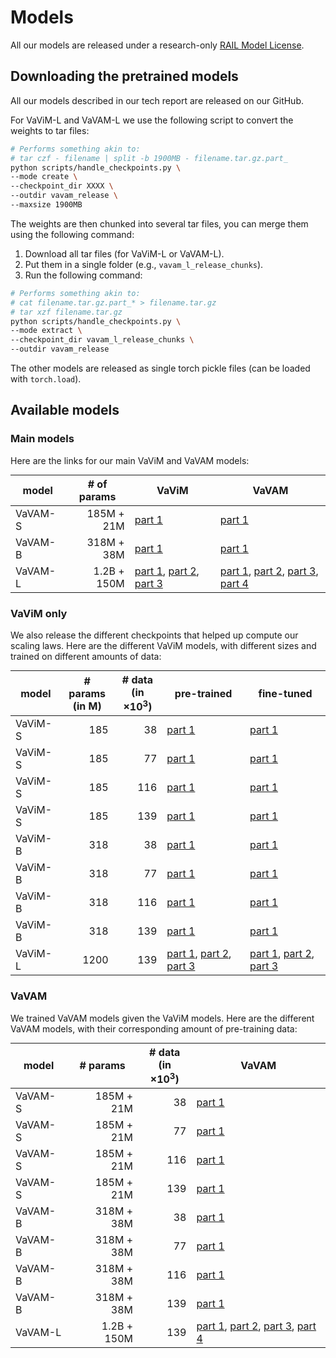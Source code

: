 # Models

All our models are released under a research-only [RAIL Model License](LICENSE_MODEL).

## Downloading the pretrained models

All our models described in our tech report are released on our GitHub.

For VaViM-L and VaVAM-L we use the following script to convert the weights to tar files:

```bash
# Performs something akin to:
# tar czf - filename | split -b 1900MB - filename.tar.gz.part_
python scripts/handle_checkpoints.py \
--mode create \
--checkpoint_dir XXXX \
--outdir vavam_release \
--maxsize 1900MB
```

The weights are then chunked into several tar files, you can merge them using the following command:

1. Download all tar files (for VaViM-L or VaVAM-L).
2. Put them in a single folder (e.g., `vavam_l_release_chunks`).
3. Run the following command:

```bash
# Performs something akin to:
# cat filename.tar.gz.part_* > filename.tar.gz
# tar xzf filename.tar.gz
python scripts/handle_checkpoints.py \
--mode extract \
--checkpoint_dir vavam_l_release_chunks \
--outdir vavam_release
```

The other models are released as single torch pickle files (can be loaded with `torch.load`).

## Available models

### Main models

Here are the links for our main VaViM and VaVAM models:

<table style="margin: auto">
  <thead>
    <tr>
      <th>model</th>
      <th># of<br />params</th>
      <th>VaViM</th>
      <th>VaVAM</th>
    </tr>
  </thead>
  <tbody>
    <tr>
      <td>VaVAM-S</td>
      <td align="right">185M + 21M</td>
      <td><a href="https://github.com/valeoai/VideoActionModel/releases/download/v1.0.0/width_768_pretrained_139k_total_155k.pt">part 1</a></td>
      <td><a href="https://github.com/valeoai/VideoActionModel/releases/download/v1.0.0/VAM_width_768_pretrained_139k.pt">part 1</a></td>
    </tr>
    <tr>
      <td>VaVAM-B</td>
      <td align="right">318M + 38M</td>
      <td><a href="https://github.com/valeoai/VideoActionModel/releases/download/v1.0.0/width_1024_pretrained_139k_total_155k.pt">part 1</a></td>
      <td><a href="https://github.com/valeoai/VideoActionModel/releases/download/v1.0.0/VAM_width_1024_pretrained_139k.pt">part 1</a></td>
    </tr>
    <tr>
      <td>VaVAM-L</td>
      <td align="right">1.2B + 150M</td>
      <td><a href="https://github.com/valeoai/VideoActionModel/releases/download/v1.0.0/width_2048_pretrained_139k_total_155k_chunked.tar.gz.part_aa">part 1</a>, <a href="https://github.com/valeoai/VideoActionModel/releases/download/v1.0.0/width_2048_pretrained_139k_total_155k_chunked.tar.gz.part_ab">part 2</a>, <a href="https://github.com/valeoai/VideoActionModel/releases/download/v1.0.0/width_2048_pretrained_139k_total_155k_chunked.tar.gz.part_ac">part 3</a></td>
      <td><a href="https://github.com/valeoai/VideoActionModel/releases/download/v1.0.0/VAM_width_2048_pretrained_139k_chunked.tar.gz.part_aa">part 1</a>, <a href="https://github.com/valeoai/VideoActionModel/releases/download/v1.0.0/VAM_width_2048_pretrained_139k_chunked.tar.gz.part_ab">part 2</a>, <a href="https://github.com/valeoai/VideoActionModel/releases/download/v1.0.0/VAM_width_2048_pretrained_139k_chunked.tar.gz.part_ac">part 3</a>, <a href="https://github.com/valeoai/VideoActionModel/releases/download/v1.0.0/VAM_width_2048_pretrained_139k_chunked.tar.gz.part_ad">part 4</a></td>
    </tr>
  </tbody>
</table>

### VaViM only

We also release the different checkpoints that helped up compute our scaling laws. Here are the different VaViM models, with different sizes and trained on different amounts of data:

<table style="margin: auto">
  <thead>
    <tr>
      <th>model</th>
      <th># params<br />(in M)</th>
      <th># data<br />(in ×10<sup>3</sup>)</th>
      <th>pre-trained</th>
      <th>fine-tuned</th>
    </tr>
  </thead>
  <tbody>
    <tr>
      <td>VaViM-S</td>
      <td align="right">185</td>
      <td align="right">38</td>
      <td><a href="https://github.com/valeoai/VideoActionModel/releases/download/v1.0.0/width_768_pretrained_38k.pt">part 1</a></td>
      <td><a href="https://github.com/valeoai/VideoActionModel/releases/download/v1.0.0/width_768_pretrained_38k_total_54k.pt">part 1</a></td>
    </tr>
    <tr>
      <td>VaViM-S</td>
      <td align="right">185</td>
      <td align="right">77</td>
      <td><a href="https://github.com/valeoai/VideoActionModel/releases/download/v1.0.0/width_768_pretrained_77k.pt">part 1</a></td>
      <td><a href="https://github.com/valeoai/VideoActionModel/releases/download/v1.0.0/width_768_pretrained_77k_total_93k.pt">part 1</a></td>
    </tr>
    <tr>
      <td>VaViM-S</td>
      <td align="right">185</td>
      <td align="right">116</td>
      <td><a href="https://github.com/valeoai/VideoActionModel/releases/download/v1.0.0/width_768_pretrained_116k.pt">part 1</a></td>
      <td><a href="https://github.com/valeoai/VideoActionModel/releases/download/v1.0.0/width_768_pretrained_116k_total_132k.pt">part 1</a></td>
    </tr>
    <tr>
      <td>VaViM-S</td>
      <td align="right">185</td>
      <td align="right">139</td>
      <td><a href="https://github.com/valeoai/VideoActionModel/releases/download/v1.0.0/width_768_pretrained_139k.pt">part 1</a></td>
      <td><a href="https://github.com/valeoai/VideoActionModel/releases/download/v1.0.0/width_768_pretrained_139k_total_155k.pt">part 1</a></td>
    </tr>
    <tr>
      <td>VaViM-B</td>
      <td align="right">318</td>
      <td align="right">38</td>
      <td><a href="https://github.com/valeoai/VideoActionModel/releases/download/v1.0.0/width_1024_pretrained_38k.pt">part 1</a></td>
      <td><a href="https://github.com/valeoai/VideoActionModel/releases/download/v1.0.0/width_1024_pretrained_38k_total_54k.pt">part 1</a></td>
    </tr>
    <tr>
      <td>VaViM-B</td>
      <td align="right">318</td>
      <td align="right">77</td>
      <td><a href="https://github.com/valeoai/VideoActionModel/releases/download/v1.0.0/width_1024_pretrained_77k.pt">part 1</a></td>
      <td><a href="https://github.com/valeoai/VideoActionModel/releases/download/v1.0.0/width_1024_pretrained_77k_total_93k.pt">part 1</a></td>
    </tr>
    <tr>
      <td>VaViM-B</td>
      <td align="right">318</td>
      <td align="right">116</td>
      <td><a href="https://github.com/valeoai/VideoActionModel/releases/download/v1.0.0/width_1024_pretrained_116k.pt">part 1</a></td>
      <td><a href="https://github.com/valeoai/VideoActionModel/releases/download/v1.0.0/width_1024_pretrained_116k_total_132k.pt">part 1</a></td>
    </tr>
    <tr>
      <td>VaViM-B</td>
      <td align="right">318</td>
      <td align="right">139</td>
      <td><a href="https://github.com/valeoai/VideoActionModel/releases/download/v1.0.0/width_1024_pretrained_139k.pt">part 1</a></td>
      <td><a href="https://github.com/valeoai/VideoActionModel/releases/download/v1.0.0/width_1024_pretrained_139k_total_155k.pt">part 1</a></td>
    </tr>
    <tr>
      <td>VaViM-L</td>
      <td align="right">1200</td>
      <td align="right">139</td>
      <td><a href="https://github.com/valeoai/VideoActionModel/releases/download/v1.0.0/VAM_width_2048_pretrained_139k_chunked.tar.gz.part_aa">part 1</a>, <a href="https://github.com/valeoai/VideoActionModel/releases/download/v1.0.0/VAM_width_2048_pretrained_139k_chunked.tar.gz.part_ab">part 2</a>, <a href="https://github.com/valeoai/VideoActionModel/releases/download/v1.0.0/VAM_width_2048_pretrained_139k_chunked.tar.gz.part_ac">part 3</a></td>
      <td><a href="https://github.com/valeoai/VideoActionModel/releases/download/v1.0.0/width_2048_pretrained_139k_total_155k_chunked.tar.gz.part_aa">part 1</a>, <a href="https://github.com/valeoai/VideoActionModel/releases/download/v1.0.0/width_2048_pretrained_139k_total_155k_chunked.tar.gz.part_ab">part 2</a>, <a href="https://github.com/valeoai/VideoActionModel/releases/download/v1.0.0/width_2048_pretrained_139k_total_155k_chunked.tar.gz.part_ac">part 3</a></td>
    </tr>
  </tbody>
</table>

### VaVAM

We trained VaVAM models given the VaViM models. Here are the different VaVAM models, with their corresponding amount of pre-training data:

<table style="margin: auto">
  <thead>
    <tr>
      <th>model</th>
      <th># params</th>
      <th># data<br />(in ×10<sup>3</sup>)</th>
      <th>VaVAM</th>
    </tr>
  </thead>
  <tbody>
    <tr>
      <td>VaVAM-S</td>
      <td align="right">185M + 21M</td>
      <td align="right">38</td>
      <td><a href="https://github.com/valeoai/VideoActionModel/releases/download/v1.0.0/VAM_width_768_pretrained_38k.pt">part 1</a></td>
    </tr>
    <tr>
      <td>VaVAM-S</td>
      <td align="right">185M + 21M</td>
      <td align="right">77</td>
      <td><a href="https://github.com/valeoai/VideoActionModel/releases/download/v1.0.0/VAM_width_1024_pretrained_77k.pt">part 1</a></td>
    </tr>
    <tr>
      <td>VaVAM-S</td>
      <td align="right">185M + 21M</td>
      <td align="right">116</td>
      <td><a href="https://github.com/valeoai/VideoActionModel/releases/download/v1.0.0/VAM_width_768_pretrained_116k.pt">part 1</a></td>
    </tr>
    <tr>
      <td>VaVAM-S</td>
      <td align="right">185M + 21M</td>
      <td align="right">139</td>
      <td><a href="https://github.com/valeoai/VideoActionModel/releases/download/v1.0.0/VAM_width_768_pretrained_139k.pt">part 1</a></td>
    </tr>
    <tr>
      <td>VaVAM-B</td>
      <td align="right">318M + 38M</td>
      <td align="right">38</td>
      <td><a href="https://github.com/valeoai/VideoActionModel/releases/download/v1.0.0/VAM_width_1024_pretrained_38k.pt">part 1</a></td>
    </tr>
    <tr>
      <td>VaVAM-B</td>
      <td align="right">318M + 38M</td>
      <td align="right">77</td>
      <td><a href="https://github.com/valeoai/VideoActionModel/releases/download/v1.0.0/VAM_width_1024_pretrained_77k.pt">part 1</a></td>
    </tr>
    <tr>
      <td>VaVAM-B</td>
      <td align="right">318M + 38M</td>
      <td align="right">116</td>
      <td><a href="https://github.com/valeoai/VideoActionModel/releases/download/v1.0.0/VAM_width_1024_pretrained_116k.pt">part 1</a></td>
    </tr>
    <tr>
      <td>VaVAM-B</td>
      <td align="right">318M + 38M</td>
      <td align="right">139</td>
      <td><a href="https://github.com/valeoai/VideoActionModel/releases/download/v1.0.0/VAM_width_1024_pretrained_139k.pt">part 1</a></td>
    </tr>
    <tr>
      <td>VaVAM-L</td>
      <td align="right">1.2B + 150M</td>
      <td align="right">139</td>
      <td><a href="https://github.com/valeoai/VideoActionModel/releases/download/v1.0.0/VAM_width_2048_pretrained_139k_chunked.tar.gz.part_aa">part 1</a>, <a href="https://github.com/valeoai/VideoActionModel/releases/download/v1.0.0/VAM_width_2048_pretrained_139k_chunked.tar.gz.part_ab">part 2</a>, <a href="https://github.com/valeoai/VideoActionModel/releases/download/v1.0.0/VAM_width_2048_pretrained_139k_chunked.tar.gz.part_ac">part 3</a>, <a href="https://github.com/valeoai/VideoActionModel/releases/download/v1.0.0/VAM_width_2048_pretrained_139k_chunked.tar.gz.part_ad">part 4</a></td>
    </tr>
  </tbody>
</table>
